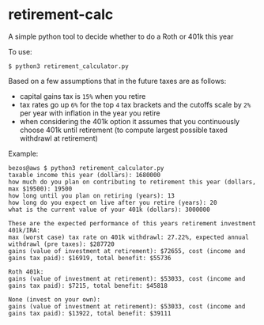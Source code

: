 # retirement-calc
A simple python tool to decide whether to do a Roth or 401k this year

To use:
```
$ python3 retirement_calculator.py
```

Based on a few assumptions that in the future taxes are as follows:
* capital gains tax is `15%` when you retire
* tax rates go up `6%` for the top `4` tax brackets and the cutoffs scale by `2%` per year with inflation in the year you retire
* when considering the 401k option it assumes that you continuously choose 401k until retirement (to compute largest possible taxed withdrawl at retirement)


Example:

```
bezos@aws $ python3 retirement_calculator.py
taxable income this year (dollars): 1680000
how much do you plan on contributing to retirement this year (dollars, max $19500): 19500
how long until you plan on retiring (years): 13
how long do you expect on live after you retire (years): 20
what is the current value of your 401k (dollars): 3000000

These are the expected performance of this years retirement investment
401k/IRA:
max (worst case) tax rate on 401k withdrawl: 27.22%, expected annual withdrawl (pre taxes): $287720
gains (value of investment at retirement): $72655, cost (income and gains tax paid): $16919, total benefit: $55736

Roth 401k:
gains (value of investment at retirement): $53033, cost (income and gains tax paid): $7215, total benefit: $45818

None (invest on your own):
gains (value of investment at retirement): $53033, cost (income and gains tax paid): $13922, total benefit: $39111
```